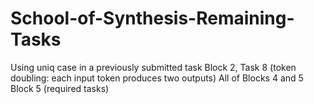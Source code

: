 # School-of-Synthesis-Remaining-Tasks
Using uniq case in a previously submitted task Block 2, Task 8 (token doubling: each input token produces two outputs) All of Blocks 4 and 5 Block 5 (required tasks)
